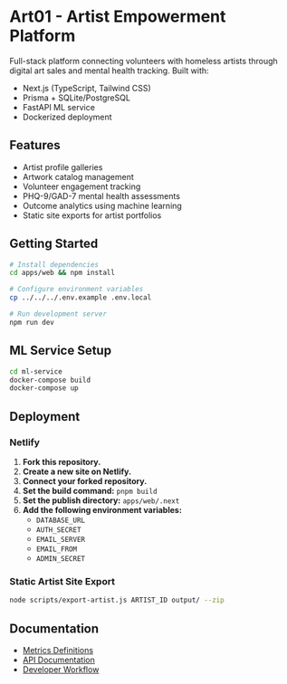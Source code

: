 # Art01 - Artist Empowerment Platform

Full-stack platform connecting volunteers with homeless artists through digital art sales and mental health tracking. Built with:

- Next.js (TypeScript, Tailwind CSS)
- Prisma + SQLite/PostgreSQL
- FastAPI ML service
- Dockerized deployment

## Features

- Artist profile galleries
- Artwork catalog management
- Volunteer engagement tracking
- PHQ-9/GAD-7 mental health assessments
- Outcome analytics using machine learning
- Static site exports for artist portfolios

## Getting Started

```bash
# Install dependencies
cd apps/web && npm install

# Configure environment variables
cp ../../../.env.example .env.local

# Run development server
npm run dev
```

## ML Service Setup

```bash
cd ml-service
docker-compose build
docker-compose up
```

## Deployment

### Netlify

1.  **Fork this repository.**
2.  **Create a new site on Netlify.**
3.  **Connect your forked repository.**
4.  **Set the build command:** `pnpm build`
5.  **Set the publish directory:** `apps/web/.next`
6.  **Add the following environment variables:**
    *   `DATABASE_URL`
    *   `AUTH_SECRET`
    *   `EMAIL_SERVER`
    *   `EMAIL_FROM`
    *   `ADMIN_SECRET`

### Static Artist Site Export

```bash
node scripts/export-artist.js ARTIST_ID output/ --zip
```

## Documentation

- [Metrics Definitions](/docs/METRICS.md)
- [API Documentation](/docs/API.md)
- [Developer Workflow](/docs/DEVELOPMENT.md)
